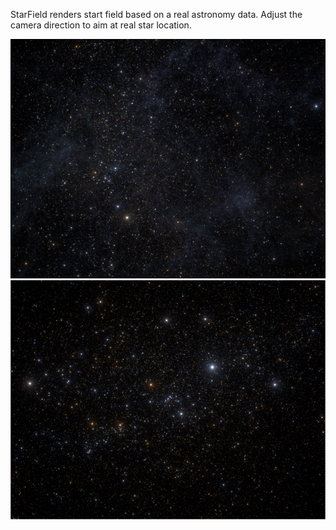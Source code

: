 StarField renders start field based on a real astronomy data. 
Adjust the camera direction to aim at real star location.

<div id="header" align="left">
  <img src="https://github.com/EyalShirazi/Nuke/blob/main/Plugins/StarField/demo/StarField%20example01.jpg"/>
</div>

<div id="header" align="left">
  <img src="https://github.com/EyalShirazi/Nuke/blob/main/Plugins/StarField/demo/StarField%20example02.jpg"/>
</div>

